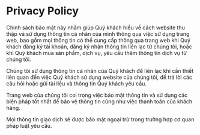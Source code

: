 # Privacy Policy

Chính sách bảo mật này nhằm giúp Quý khách hiểu về cách website thu thập và sử dụng thông tin cá nhân của mình thông qua việc sử dụng trang web, bao gồm mọi thông tin có thể cung cấp thông qua trang web khi Quý khách đăng ký tài khoản, đăng ký nhận thông tin liên lạc từ chúng tôi, hoặc khi Quý khách mua sản phẩm, dịch vụ, yêu cầu thêm thông tin dịch vụ từ chúng tôi.

Chúng tôi sử dụng thông tin cá nhân của Quý khách để liên lạc khi cần thiết liên quan đến việc Quý khách sử dụng website của chúng tôi, để trả lời các câu hỏi hoặc gửi tài liệu và thông tin Quý khách yêu cầu.

Trang web của chúng tôi coi trọng việc bảo mật thông tin và sử dụng các biện pháp tốt nhất để bảo vệ thông tin cũng như việc thanh toán của khách hàng.

Mọi thông tin giao dịch sẽ được bảo mật ngoại trừ trong trường hợp cơ quan pháp luật yêu cầu.
